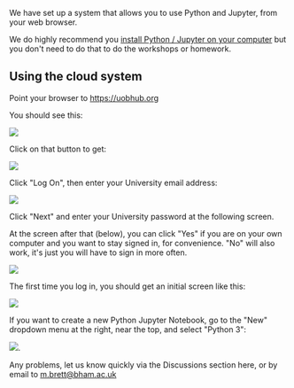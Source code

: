 We have set up a system that allows you to use Python and Jupyter, from your
web browser.

We do highly recommend you [install Python / Jupyter on your
computer](https://matthew-brett.github.io/cfd2020/intro/the_software.html) but
you don't need to do that to do the workshops or homework.

## Using the cloud system

Point your browser to <https://uobhub.org>

You should see this:

![](../file_contents/course%20files/images/cilogon.png)

Click on that button to get:

![](../file_contents/course%20files/images/cilogon_first.png)

Click "Log On", then enter your University email address:

![](../file_contents/course%20files/images/uob_sign_in.png)

Click "Next" and enter your University password at the following screen.

At the screen after that (below), you can click "Yes" if you are on
your own computer and you want to stay signed in, for convenience.
"No" will also work, it's just you will have to sign in more often.

![](../file_contents/course%20files/images/uob_stay_signed_in.png)

The first time you log in, you should get an initial screen like this:

![](../file_contents/course%20files/images/jh_initial_screen.png)

If you want to create a new Python Jupyter Notebook, go to the "New" dropdown
menu at the right, near the top, and select "Python 3":

![](../file_contents/course%20files/images/jh_new_menu.png).

Any problems, let us know quickly via the Discussions section here, or
by email to <m.brett@bham.ac.uk>
